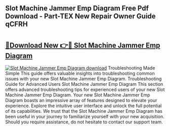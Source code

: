 ## Slot Machine Jammer Emp Diagram Free Pdf Download - Part-TEX New Repair Owner Guide qCFRH

# <h2><a href="http://dfq3in2.blite.top/?on=Slot+Machine+Jammer+Emp+Diagram">🔗Download New 👉🔴 Slot Machine Jammer Emp Diagram</a></h2>

[![Slot Machine Jammer Emp Diagram download](https://i.imgur.com/lujVjoI.png)](http://dfq3in2.blite.top/?on=Slot+Machine+Jammer+Emp+Diagram)
Troubleshooting Made Simple This guide offers valuable insights into troubleshooting common issues with your new Slot Machine Jammer Emp Diagram. Troubleshooting Guide for Advanced Users Slot Machine Jammer Emp Diagram This section offers advanced troubleshooting tips for experienced users of your new Slot Machine Jammer Emp Diagram. Your new Slot Machine Jammer Emp Diagram boasts an impressive array of features designed to elevate your experience. Explore the intuitive user interface and unlock the full potential of its capabilities. We trust that the Slot Machine Jammer Emp Diagram has been useful in your journey to familiarize yourself with your new acquisition. Should you require assistance, do not hesitate to contact our support team.
